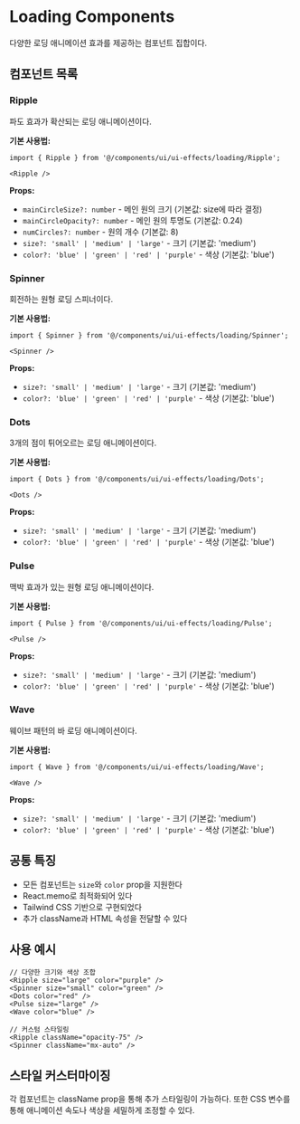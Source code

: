 # Loading Components

다양한 로딩 애니메이션 효과를 제공하는 컴포넌트 집합이다.

## 컴포넌트 목록

### Ripple
파도 효과가 확산되는 로딩 애니메이션이다.

**기본 사용법:**
```tsx
import { Ripple } from '@/components/ui/ui-effects/loading/Ripple';

<Ripple />
```

**Props:**
- `mainCircleSize?: number` - 메인 원의 크기 (기본값: size에 따라 결정)
- `mainCircleOpacity?: number` - 메인 원의 투명도 (기본값: 0.24)
- `numCircles?: number` - 원의 개수 (기본값: 8)
- `size?: 'small' | 'medium' | 'large'` - 크기 (기본값: 'medium')
- `color?: 'blue' | 'green' | 'red' | 'purple'` - 색상 (기본값: 'blue')

### Spinner
회전하는 원형 로딩 스피너이다.

**기본 사용법:**
```tsx
import { Spinner } from '@/components/ui/ui-effects/loading/Spinner';

<Spinner />
```

**Props:**
- `size?: 'small' | 'medium' | 'large'` - 크기 (기본값: 'medium')
- `color?: 'blue' | 'green' | 'red' | 'purple'` - 색상 (기본값: 'blue')

### Dots
3개의 점이 튀어오르는 로딩 애니메이션이다.

**기본 사용법:**
```tsx
import { Dots } from '@/components/ui/ui-effects/loading/Dots';

<Dots />
```

**Props:**
- `size?: 'small' | 'medium' | 'large'` - 크기 (기본값: 'medium')
- `color?: 'blue' | 'green' | 'red' | 'purple'` - 색상 (기본값: 'blue')

### Pulse
맥박 효과가 있는 원형 로딩 애니메이션이다.

**기본 사용법:**
```tsx
import { Pulse } from '@/components/ui/ui-effects/loading/Pulse';

<Pulse />
```

**Props:**
- `size?: 'small' | 'medium' | 'large'` - 크기 (기본값: 'medium')
- `color?: 'blue' | 'green' | 'red' | 'purple'` - 색상 (기본값: 'blue')

### Wave
웨이브 패턴의 바 로딩 애니메이션이다.

**기본 사용법:**
```tsx
import { Wave } from '@/components/ui/ui-effects/loading/Wave';

<Wave />
```

**Props:**
- `size?: 'small' | 'medium' | 'large'` - 크기 (기본값: 'medium')
- `color?: 'blue' | 'green' | 'red' | 'purple'` - 색상 (기본값: 'blue')

## 공통 특징

- 모든 컴포넌트는 `size`와 `color` prop을 지원한다
- React.memo로 최적화되어 있다
- Tailwind CSS 기반으로 구현되었다
- 추가 className과 HTML 속성을 전달할 수 있다

## 사용 예시

```tsx
// 다양한 크기와 색상 조합
<Ripple size="large" color="purple" />
<Spinner size="small" color="green" />
<Dots color="red" />
<Pulse size="large" />
<Wave color="blue" />

// 커스텀 스타일링
<Ripple className="opacity-75" />
<Spinner className="mx-auto" />
```

## 스타일 커스터마이징

각 컴포넌트는 className prop을 통해 추가 스타일링이 가능하다. 또한 CSS 변수를 통해 애니메이션 속도나 색상을 세밀하게 조정할 수 있다. 